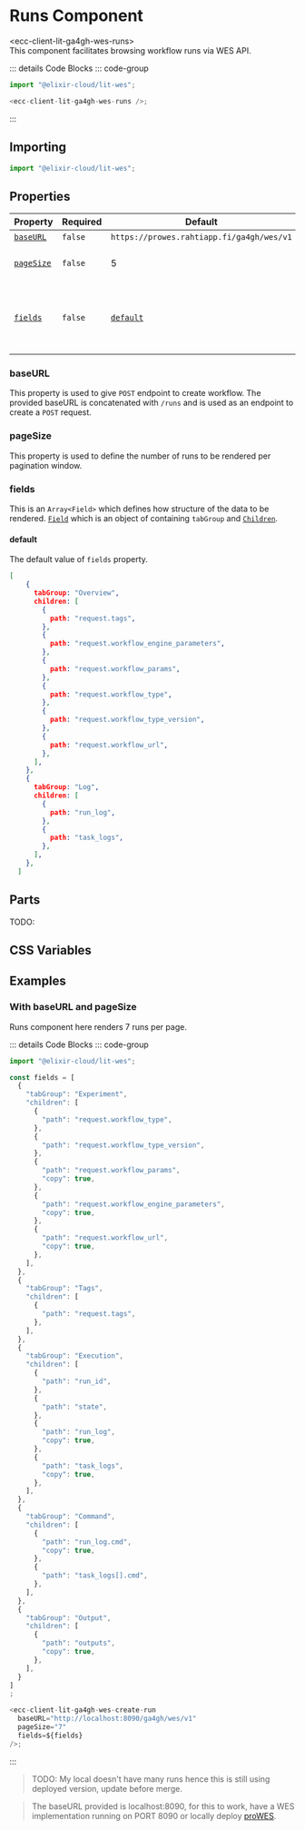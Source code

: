 # Runs Component <Badge type="warning" text="beta" />

<div class="component-name">&lt;ecc-client-lit-ga4gh-wes-runs&gt;</div>
This component facilitates browsing workflow runs via WES API.
<ClientOnly>
  <div :class="isDark ? 'component-dark component' : 'component-light component'">
    <ecc-client-lit-ga4gh-wes-runs />

::: details Code Blocks
::: code-group

```js [HTML]
import "@elixir-cloud/lit-wes";

<ecc-client-lit-ga4gh-wes-runs />;
```

  <!-- ```jsx [React]

  ``` -->

:::

  </div>
</ClientOnly>

## Importing

```js [HTML]
import "@elixir-cloud/lit-wes";
```

## Properties

| Property                                              | Required | Default                                   | Type            | Description                                                   |
| ----------------------------------------------------- | -------- | ----------------------------------------- | --------------- | ------------------------------------------------------------- |
| [`baseURL`](#baseURL)                                 | `false`  | `https://prowes.rahtiapp.fi/ga4gh/wes/v1` | `String`        | Base URL                                                      |
| [`pageSize`](#pageSize)                               | `false`  | 5                                         | `Number`        | Number of runs per page                                       |
| [`fields`](../../design/components/details.md#fields) | `false`  | [`default`](#default)                     | `Array<Fields>` | Configuration based on which data will be rendered in groups. |

### baseURL

This property is used to give `POST` endpoint to create workflow. The provided baseURL is concatenated with `/runs` and is used as an endpoint to create a `POST` request.

### pageSize

This property is used to define the number of runs to be rendered per pagination window.

### fields

This is an `Array<Field>` which defines how structure of the data to be rendered. [`Field`](#Field) which is an object of containing `tabGroup` and [`Children`](#Children).

#### default

The default value of `fields` property.

```JSON
[
    {
      tabGroup: "Overview",
      children: [
        {
          path: "request.tags",
        },
        {
          path: "request.workflow_engine_parameters",
        },
        {
          path: "request.workflow_params",
        },
        {
          path: "request.workflow_type",
        },
        {
          path: "request.workflow_type_version",
        },
        {
          path: "request.workflow_url",
        },
      ],
    },
    {
      tabGroup: "Log",
      children: [
        {
          path: "run_log",
        },
        {
          path: "task_logs",
        },
      ],
    },
  ]
```

## Parts

TODO:

<!-- | Part Name       | Description                                                                       |
| --------------- | --------------------------------------------------------------------------------- |
| ``          | Component's internal form.                                                        | -->

## CSS Variables

## Examples

### With baseURL and pageSize

Runs component here renders 7 runs per page.

<ClientOnly>
  <div :class="isDark ? 'component-dark component' : 'component-light component'">
  <!-- Render ecc-utils-design-form component only after the component is loaded -->
    <ecc-client-lit-ga4gh-wes-runs
        :pageSize="examplePageSize"
        :fields="exampleFields"
    />

::: details Code Blocks
::: code-group

```js [HTML]
import "@elixir-cloud/lit-wes";

const fields = [
  {
    "tabGroup": "Experiment",
    "children": [
      {
        "path": "request.workflow_type",
      },
      {
        "path": "request.workflow_type_version",
      },
      {
        "path": "request.workflow_params",
        "copy": true,
      },
      {
        "path": "request.workflow_engine_parameters",
        "copy": true,
      },
      {
        "path": "request.workflow_url",
        "copy": true,
      },
    ],
  },
  {
    "tabGroup": "Tags",
    "children": [
      {
        "path": "request.tags",
      },
    ],
  },
  {
    "tabGroup": "Execution",
    "children": [
      {
        "path": "run_id",
      },
      {
        "path": "state",
      },
      {
        "path": "run_log",
        "copy": true,
      },
      {
        "path": "task_logs",
        "copy": true,
      },
    ],
  },
  {
    "tabGroup": "Command",
    "children": [
      {
        "path": "run_log.cmd",
        "copy": true,
      },
      {
        "path": "task_logs[].cmd",
      },
    ],
  },
  {
    "tabGroup": "Output",
    "children": [
      {
        "path": "outputs",
        "copy": true,
      },
    ],
  }
]
;

<ecc-client-lit-ga4gh-wes-create-run
  baseURL="http://localhost:8090/ga4gh/wes/v1"
  pageSize="7"
  fields=${fields}
/>;
```

  <!-- ```jsx [React]

  ``` -->

:::

  </div>
</ClientOnly>

> TODO: My local doesn't have many runs hence this is still using deployed version, update before merge.

> The baseURL provided is localhost:8090, for this to work, have a WES implementation running on PORT 8090 or locally deploy [proWES](https://github.com/elixir-cloud-aai/proWES).

<script setup>
import { onMounted, ref } from "vue";
import { useData } from "vitepress";

const renderComponent = ref(false);

const { isDark } = useData();
const exampleFields = ref([]);
const exampleURL = ref("");
const examplePageSize = ref(0);

onMounted(async () => {
  try {
    const module = await import("@elixir-cloud/lit-wes");

    // Assuming the module exports exampleFields, exampleURL, and examplePageSize
    exampleFields.value =  [
  {
    "tabGroup": "Experiment",
    "children": [
      {
        "path": "request.workflow_type",
      },
      {
        "path": "request.workflow_type_version",
      },
      {
        "path": "request.workflow_params",
        "copy": true,
      },
      {
        "path": "request.workflow_engine_parameters",
        "copy": true,
      },
      {
        "path": "request.workflow_url",
        "copy": true,
      },
    ],
  },
  {
    "tabGroup": "Tags",
    "children": [
      {
        "path": "request.tags",
      },
    ],
  },
  {
    "tabGroup": "Execution",
    "children": [
      {
        "path": "run_id",
      },
      {
        "path": "state",
      },
      {
        "path": "run_log",
        "copy": true,
      },
      {
        "path": "task_logs",
        "copy": true,
      },
    ],
  },
  {
    "tabGroup": "Command",
    "children": [
      {
        "path": "run_log.cmd",
        "copy": true,
      },
      {
        "path": "task_logs[].cmd",
      },
    ],
  },
  {
    "tabGroup": "Output",
    "children": [
      {
        "path": "outputs",
        "copy": true,
      },
    ],
  }
]
;
    exampleURL.value = "http://localhost:8090/ga4gh/wes/v1";
    examplePageSize.value = 7;

    renderComponent.value = true;
  } catch (error) {
    console.error("Error loading module:", error);
  }
});
</script>
